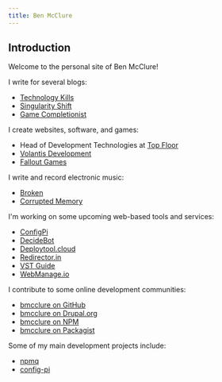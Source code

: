 ```yaml
---
title: Ben McClure
---
```

## Introduction

Welcome to the personal site of Ben McClure!

I write for several blogs:

- [Technology Kills](https://www.technologykills.com/)
- [Singularity Shift](https://www.singularityshift.com/)
- [Game Completionist](https://www.gamecompletionist.com/)

I create websites, software, and games:
- Head of Development Technologies at [Top Floor](https://www.topfloortech.com/)
- [Volantis Development](https://volantisdev.com/)
- [Fallout Games](https://falloutgames.com/)

I write and record electronic music:

- [Broken](https://brokenindustry.com/)
- [Corrupted Memory](https://corruptedmemory.com/)

I'm working on some upcoming web-based tools and services:

- [ConfigPi](http://configpi.com/)
- [DecideBot](http://decidebot.com/)
- [Deploytool.cloud](http://deploytool.cloud/)
- [Redirector.in](http://redirector.in/)
- [VST Guide](http://vstguide.com/)
- [WebManage.io](http://webmanage.io/)

I contribute to some online development communities:

- [bmcclure on GitHub](https://github.com/bmcclure)
- [bmcclure on Drupal.org](https://www.drupal.org/u/bmcclure)
- [bmcclure on NPM](https://www.npmjs.com/~bmcclure)
- [bmcclure on Packagist](https://packagist.org/users/bmcclure/)

Some of my main development projects include:

- [npmq](http://benmcclure.com/node-npmq/)
- [config-pi](http://configpi.com/)
